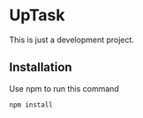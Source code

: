 # UpTask
This is just a development project.

## Installation
Use npm to run this command
```bash
npm install
```
